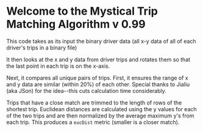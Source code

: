 # Welcome to the Mystical Trip Matching Algorithm v 0.99

This code takes as its input the binary driver data (all x-y data of all of each driver's trips in a binary file)

It then looks at the x and y data from driver trips and rotates them so that the last point in each trip is on the x-axis.

Next, it compares all unique pairs of trips. First, it ensures the range of x and y data are similar (within 20%) of each other. Special thanks to Jialiu (aka JSon) for the idea--this cuts calculation time considerably.

Trips that have a close match are trimmed to the length of rows of the shortest trip. Euclidean distances are calculated using the y values for each of the two trips and are then normalized by the average maximum y's from each trip. This produces a `eucDist` metric (smaller is a closer match).
